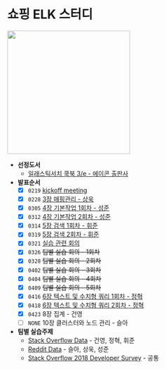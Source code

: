 # 쇼핑 ELK 스터디
<img src=http://image.yes24.com/momo/TopCate2136/MidCate005/213548206.jpg width=280>

- **선정도서**
    - [일래스틱서치 쿡북 3/e - 에이콘 출판사](https://www.aladin.co.kr/shop/wproduct.aspx?ISBN=K312534137&start=pnaver_02)
- **발표순서**
    - [x] `0219` [kickoff meeting](https://github.com/shopelk/shopping-elk-study/blob/master/week1.md)
    - [x] `0228` [3장 매핑관리 - 상욱](https://github.com/shopelk/shopping-elk-study/blob/master/week2.md)
    - [x] `0305` [4장 기본작업 1회차 - 성준](https://github.com/shopelk/shopping-elk-study/blob/master/week3.md#00-%EB%93%A4%EC%96%B4%EA%B0%80%EA%B8%B0-%EC%95%9E%EC%84%9C)
    - [x] `0312` [4장 기본작업 2회차 - 성준](https://github.com/shopelk/shopping-elk-study/blob/master/week3.md#11-%EC%9D%B8%EB%8D%B1%EC%8A%A4-%EB%B0%8F-%ED%83%80%EC%9E%85-%EC%A1%B4%EC%9E%AC-%EC%97%AC%EB%B6%80-%ED%99%95%EC%9D%B8)
    - [x] `0314` [5장 검색 1회차 - 휘준](https://github.com/shopelk/shopping-elk-study/blob/master/week4.md)
    - [x] `0319` [5장 검색 2회차 - 휘준](https://github.com/shopelk/shopping-elk-study/blob/master/week5.md)
    - [x] `0321` [실습 관련 회의](https://github.com/shopelk/shopping-elk-study/blob/master/silseup.md)
    - [x] `0326` ~~팀별 실습 회의 - 1회차~~
    - [x] `0328` ~~팀별 실습 회의 - 2회차~~
    - [x] `0402` ~~팀별 실습 회의 - 3회차~~
    - [x] `0404` ~~팀별 실습 회의 - 4회차~~
    - [x] `0409` ~~팀별 실습 회의 - 5회차~~
    - [x] `0416` [6장 텍스트 및 수치형 쿼리 1회차 - 정혁](https://github.com/shopelk/shopping-elk-study/blob/master/week6.md)
    - [x] `0418` [6장 텍스트 및 수치형 쿼리 2회차 - 정혁](https://github.com/shopelk/shopping-elk-study/blob/master/week7.md)
    - [x] `0423` 8장 집계 - 건영 
    - [ ] `NONE` 10장 클러스터와 노드 관리 - 슬아
- **팀별 실습주제**
    - [Stack Overflow Data](https://www.kaggle.com/stackoverflow/stackoverflow) - 건영, 정혁, 휘준
    - [Reddit Data](http://files.pushshift.io/reddit/) - 슬아, 상욱, 성준
    - [Stack Overflow 2018 Developer Survey](https://www.kaggle.com/stackoverflow/stack-overflow-2018-developer-survey) - 공통
